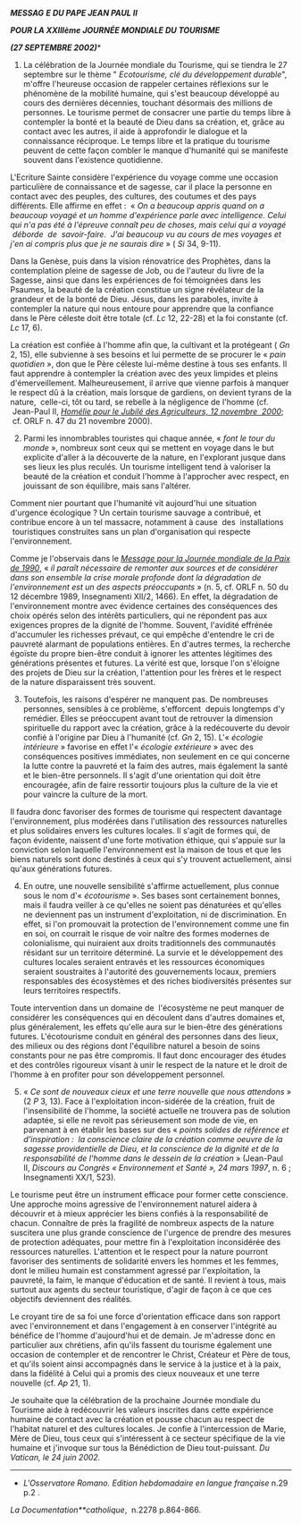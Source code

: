 ***MESSAG*** ***E DU PAPE JEAN PAUL II***

***POUR LA XXIIIème JOURNÉE MONDIALE DU TOURISME***

***(27 SEPTEMBRE 2002)****

1. La célébration de la Journée mondiale du Tourisme, qui se tiendra le 27 septembre sur le thème " *Ecotourisme, clé du développement durable*", m'offre l'heureuse occasion de rappeler certaines réflexions sur le phénomène de la mobilité humaine, qui s'est beaucoup développé au cours des dernières décennies, touchant désormais des millions de personnes. Le tourisme permet de consacrer une partie du temps libre à contempler la bonté et la beauté de Dieu dans sa création, et, grâce au contact avec les autres, il aide à approfondir le dialogue et la connaissance réciproque. Le temps libre et la pratique du tourisme peuvent de cette façon combler le manque d'humanité qui se manifeste souvent dans l'existence quotidienne.

L'Ecriture Sainte considère l'expérience du voyage comme une occasion particulière de connaissance et de sagesse, car il place la personne en contact avec des peuples, des cultures, des coutumes et des pays différents. Elle affirme en effet :  « *On a beaucoup appris quand on a beaucoup voyagé et un homme d'expérience parle avec intelligence. Celui qui n'a pas été à l'épreuve connaît peu de choses, mais celui qui a voyagé  déborde  de  savoir-faire.  J'ai beaucoup vu au cours de mes voyages et j'en ai compris plus que je ne saurais dire* » ( *Si* 34, 9-11).

Dans la Genèse, puis dans la vision rénovatrice des Prophètes, dans la contemplation pleine de sagesse de Job, ou de l'auteur du livre de la Sagesse, ainsi que dans les expériences de foi témoignées dans les Psaumes, la beauté de la création constitue un signe révélateur de la grandeur et de la bonté de Dieu. Jésus, dans les paraboles, invite à contempler la nature qui nous entoure pour apprendre que la confiance dans le Père céleste doit être totale (cf. *Lc* 12, 22-28) et la foi constante (cf. *Lc* 17, 6).

La création est confiée à l'homme afin que, la cultivant et la protégeant ( *Gn* 2, 15), elle subvienne à ses besoins et lui permette de se procurer le « *pain quotidien* », don que le Père céleste lui-même destine à tous ses enfants. Il faut apprendre à contempler la création avec des yeux limpides et pleins d'émerveillement. Malheureusement, il arrive que vienne parfois à manquer le respect dû à la création, mais lorsque de gardiens, on devient tyrans de la nature,  celle-ci, tôt ou tard, se rebelle à la négligence de l'homme (cf.  Jean-Paul II, *[Homélie pour le Jubilé des Agriculteurs, 12 novembre  2000](/content/john-paul-ii/fr/homilies/2000/documents/hf_jp-ii_hom_20001112_jubilagric.html)*;  cf. ORLF n. 47 du 21 novembre 2000).

2. Parmi les innombrables touristes qui chaque année, « *font le tour du monde* », nombreux sont ceux qui se mettent en voyage dans le but explicite d'aller à la découverte de la nature, en l'explorant jusque dans ses lieux les plus reculés. Un tourisme intelligent tend à valoriser la beauté de la création et conduit l'homme à l'approcher avec respect, en jouissant de son équilibre, mais sans l'altérer.

Comment nier pourtant que l'humanité vit aujourd'hui une situation d'urgence écologique ? Un certain tourisme sauvage a contribué, et contribue encore à un tel massacre, notamment à cause  des  installations  touristiques construites sans un plan d'organisation qui respecte l'environnement.

Comme je l'observais dans le *[Message pour la Journée mondiale de la Paix de 1990](/content/john-paul-ii/fr/messages/peace/documents/hf_jp-ii_mes_08121990_xxiv-world-day-for-peace.html)*, « *il paraît nécessaire de remonter aux sources et de considérer dans son ensemble la crise morale profonde dont la dégradation de l'environnement est un des aspects préoccupants* » (n. 5, cf. ORLF n. 50 du 12 décembre 1989, Insegnamenti XII/2, 1466). En effet, la dégradation de l'environnement montre avec évidence certaines des conséquences des choix opérés selon des intérêts particuliers, qui ne répondent pas aux exigences propres de la dignité de l'homme. Souvent, l'avidité effrénée d'accumuler les richesses prévaut, ce qui empêche d'entendre le cri de pauvreté alarmant de populations entières. En d'autres termes, la recherche égoïste du propre bien-être conduit à ignorer les attentes légitimes des générations présentes et futures. La vérité est que, lorsque l'on s'éloigne des projets de Dieu sur la création, l'attention pour les frères et le respect de la nature disparaissent très souvent.

3. Toutefois, les raisons d'espérer ne manquent pas. De nombreuses personnes, sensibles à ce problème, s'efforcent  depuis longtemps d'y remédier. Elles se préoccupent avant tout de retrouver la dimension spirituelle du rapport avec la création, grâce à la redécouverte du devoir confié à l'origine par Dieu à l'humanité (cf. *Gn* 2, 15). L'« *écologie intérieure* » favorise en effet l'« *écologie extérieure* » avec des conséquences positives immédiates, non seulement en ce qui concerne la lutte contre la pauvreté et la faim des autres, mais également la santé et le bien-être personnels. Il s'agit d'une orientation qui doit être encouragée, afin de faire ressortir toujours plus la culture de la vie et pour vaincre la culture de la mort.

Il faudra donc favoriser des formes de tourisme qui respectent davantage l'environnement, plus modérées dans l'utilisation des ressources naturelles et plus solidaires envers les cultures locales. Il s'agit de formes qui, de façon évidente, naissent d'une forte motivation éthique, qui s'appuie sur la conviction selon laquelle l'environnement est la maison de tous et que les biens naturels sont donc destinés à ceux qui s'y trouvent actuellement, ainsi qu'aux générations futures.

4. En outre, une nouvelle sensibilité s'affirme actuellement, plus connue sous le nom d'« *écotourisme* ». Ses bases sont certainement bonnes, mais il faudra veiller à ce qu'elles ne soient pas dénaturées et qu'elles ne deviennent pas un instrument d'exploitation, ni de discrimination. En effet, si l'on promouvait la protection de l'environnement comme une fin en soi, on courrait le risque de voir naître des formes modernes de colonialisme, qui nuiraient aux droits traditionnels des communautés résidant sur un territoire déterminé. La survie et le développement des cultures locales seraient entravés et les ressources économiques seraient soustraites à l'autorité des gouvernements locaux, premiers responsables des écosystèmes et des riches biodiversités présentes sur leurs territoires respectifs.

Toute intervention dans un domaine de  l'écosystème ne peut manquer de considérer les conséquences qui en découlent dans d'autres domaines et, plus généralement, les effets qu'elle aura sur le bien-être des générations futures. L'écotourisme conduit en général des personnes dans des lieux, des milieux ou des régions dont l'équilibre naturel a besoin de soins constants pour ne pas être compromis. Il faut donc encourager des études et des contrôles rigoureux visant à unir le respect de la nature et le droit de l'homme à en profiter pour son développement personnel.

5. « *Ce sont de nouveaux cieux et une terre nouvelle que nous attendons* » (2 *P* 3, 13). Face à l'exploitation incon-sidérée de la création, fruit de l'insensibilité de l'homme, la société actuelle ne trouvera pas de solution adaptée, si elle ne revoit pas sérieusement son mode de vie, en parvenant à en établir les bases sur des « *points solides de référence et d'inspiration :  la conscience claire de la création comme oeuvre de la sagesse providentielle de Dieu, et la conscience de la dignité et de la responsabilité de l'homme dans le dessein de la création* » (Jean-Paul II, *Discours au Congrès « *Environnement et Santé* », 24 mars 1997*, n. 6 ; Insegnamenti XX/1, 523).

Le tourisme peut être un instrument efficace pour former cette conscience. Une approche moins agressive de l'environnement naturel aidera à découvrir et à mieux apprécier les biens confiés à la responsabilité de chacun. Connaître de près la fragilité de nombreux aspects de la nature suscitera une plus grande conscience de l'urgence de prendre des mesures de protection adéquates, pour mettre fin à l'exploitation inconsidérée des ressources naturelles. L'attention et le respect pour la nature pourront favoriser des sentiments de solidarité envers les hommes et les femmes, dont le milieu humain est constamment agressé par l'exploitation, la pauvreté, la faim, le manque d'éducation et de santé. Il revient à tous, mais surtout aux agents du secteur touristique, d'agir de façon à ce que ces objectifs deviennent des réalités.

Le croyant tire de sa foi une force d'orientation efficace dans son rapport avec l'environnement et dans l'engagement à en conserver l'intégrité au bénéfice de l'homme d'aujourd'hui et de demain. Je m'adresse donc en particulier aux chrétiens, afin qu'ils fassent du tourisme également une occasion de contempler et de rencontrer le Christ, Créateur et Père de tous, et qu'ils soient ainsi accompagnés dans le service à la justice et à la paix, dans la fidélité à Celui qui a promis des cieux nouveaux et une terre nouvelle (cf. *Ap* 21, 1).

Je souhaite que la célébration de la prochaine Journée mondiale du Tourisme aide à redécouvrir les valeurs inscrites dans cette expérience humaine de contact avec la création et pousse chacun au respect de l'habitat naturel et des cultures locales. Je confie à l'intercession de Marie, Mère de Dieu, tous ceux qui s'intéressent à ce secteur spécifique de la vie humaine et j'invoque sur tous la Bénédiction de Dieu tout-puissant. *Du Vatican, le 24 juin 2002.*

* * *

* *L'Osservatore Romano. Edition hebdomadaire en langue française* n.29 p.2  .

*La Documentation**catholique*,  n.2278 p.864-866.